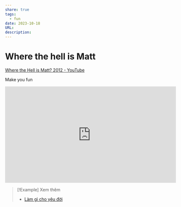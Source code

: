 ```yaml
---
share: true
tags:
  - fun
date: 2023-10-18
URL: 
description: 
---
```


# Where the hell is Matt

[Where the Hell is Matt? 2012 - YouTube](https://www.youtube.com/watch?v=Pwe-pA6TaZk)

Make you fun

<iframe width="560" height="315" src="https://www.youtube.com/embed/Pwe-pA6TaZk?si=WZLLQNW3Q7Tb9mcj" title="YouTube video player" frameborder="0" allow="accelerometer; autoplay; clipboard-write; encrypted-media; gyroscope; picture-in-picture; web-share" allowfullscreen></iframe>

> [!Example] Xem thêm
> - [Làm gì cho yêu đời](./L%C3%A0m%20g%C3%AC%20cho%20y%C3%AAu%20%C4%91%E1%BB%9Di.md)